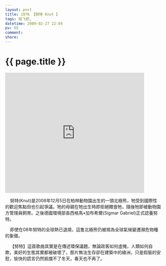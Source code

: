 ```yaml
---
layout: post
title: 1976 【努特 Knut 】
tags: 纸飞机,
datetime: 2009-02-27 22:04
pv: 65
comment: 
share: 
---
```


{{ page.title }}
================

 <p><embed style="width: 450px; height: 390px;" pluginspage="http://www.macromedia.com/go/getflashplayer" src="http://www.youtube.com/v/h1tRXLnFm_0" width="450" height="390" type="application/x-shockwave-flash" wmode="transparent" play="true" loop="false" menu="false" allownetworking="none" allowscriptaccess="never" /></p><p>&nbsp;&nbsp;&nbsp;  努特(Knut)是2006年12月5日在柏林動物園出生的一頭北極熊，牠受到國際性的歡迎焦點但也引起爭議。牠的母親在牠出生時即拒絕餵食牠，隨後牠即被動物園方管理員飼育。之後德國環境部長西格馬&#8226;加布希爾(Sigmar Gabriel)正式認養努特。</p><p>&nbsp;&nbsp;&nbsp;  即使在08年努特的全球熱已退燒，這隻北極熊仍被視為全球氣候變遷瀕危物種的象徵。</p><p>&nbsp;&nbsp;&nbsp;  【努特】這首歌曲其實是在傳述環保議題，無論政客如何虛掩，人類如何自欺，美好的生態其實都被破壞了，那片無法生存卻在建築中的綠洲，只是假裝的安慰，愉快的謊言仍然抵擋不了冬天，春天也不再了。</p> 

